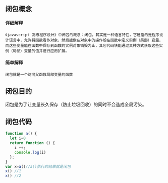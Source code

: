 ## 闭包概念
#### 详细解释
`《javascript 高级程序设计》中闭包的概念：闭包，其实是一种语言特性，它是指的是程序设计语言中，允许将函数看作对象，然后能像在对象中的操作般在函数中定义实例（局部）变量，而这些变量能在函数中保存到函数的实例对象销毁为止，其它代码块能通过某种方式获取这些实例（局部）变量的值并进行应用扩展。`
#### 简单解释
`闭包就是一个访问父函数局部变量的函数`

## 闭包目的
闭包是为了让变量长久保存（防止垃圾回收）的同时不会造成全局污染。

## 闭包代码

```js
function a() {
  let i=0
  return function () {
    i ++;
    console.log(i)
  };
}
var x=a()//a()执行的结果就是闭包
x() //1
x() //2
```

